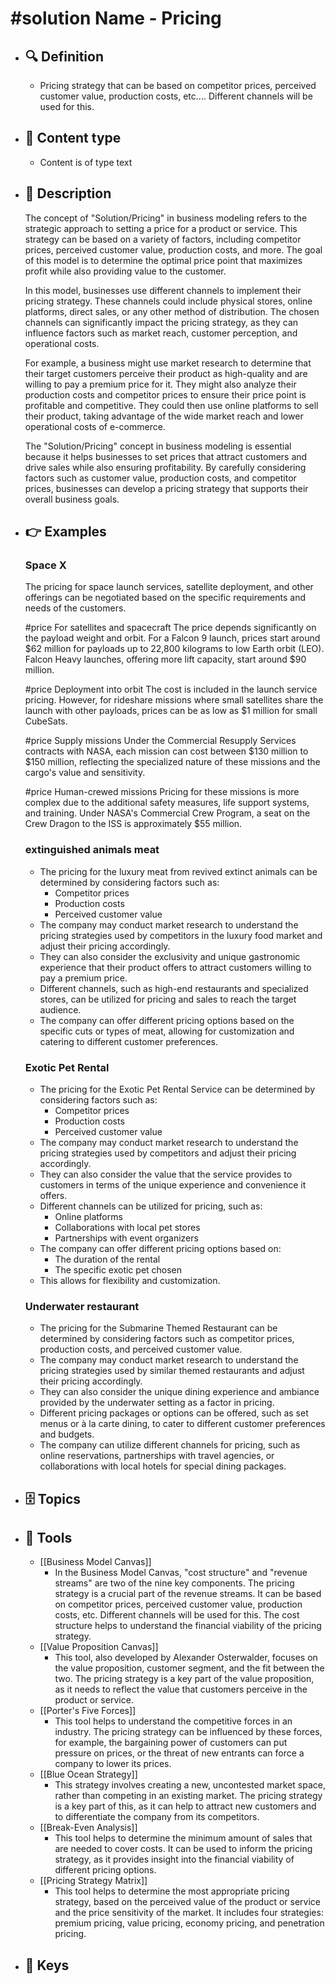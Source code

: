 # #solution Name - Pricing
- ## 🔍 Definition
  - Pricing strategy that can be based on competitor prices, perceived customer value, production costs, etc.... Different channels will be used for this.
- ## 📰 Content type 
  - Content is of type text
- ## 📖 Description
  The concept of "Solution/Pricing" in business modeling refers to the strategic approach to setting a price for a product or service. This strategy can be based on a variety of factors, including competitor prices, perceived customer value, production costs, and more. The goal of this model is to determine the optimal price point that maximizes profit while also providing value to the customer.
  
  In this model, businesses use different channels to implement their pricing strategy. These channels could include physical stores, online platforms, direct sales, or any other method of distribution. The chosen channels can significantly impact the pricing strategy, as they can influence factors such as market reach, customer perception, and operational costs.
  
  For example, a business might use market research to determine that their target customers perceive their product as high-quality and are willing to pay a premium price for it. They might also analyze their production costs and competitor prices to ensure their price point is profitable and competitive. They could then use online platforms to sell their product, taking advantage of the wide market reach and lower operational costs of e-commerce.
  
  The "Solution/Pricing" concept in business modeling is essential because it helps businesses to set prices that attract customers and drive sales while also ensuring profitability. By carefully considering factors such as customer value, production costs, and competitor prices, businesses can develop a pricing strategy that supports their overall business goals.
- ## 👉 Examples
  ### Space X
  The pricing for space launch services, satellite deployment, and other offerings can be negotiated based on the specific requirements and needs of the customers.
  
  #price For satellites and spacecraft
  The price depends significantly on the payload weight and orbit. For a Falcon 9 launch, prices start around $62 million for payloads up to 22,800 kilograms to low Earth orbit (LEO). Falcon Heavy launches, offering more lift capacity, start around $90 million.
  
  #price Deployment into orbit
  The cost is included in the launch service pricing. However, for rideshare missions where small satellites share the launch with other payloads, prices can be as low as $1 million for small CubeSats.
  
  #price Supply missions
  Under the Commercial Resupply Services contracts with NASA, each mission can cost between $130 million to $150 million, reflecting the specialized nature of these missions and the cargo's value and sensitivity.
  
  #price Human-crewed missions
  Pricing for these missions is more complex due to the additional safety measures, life support systems, and training. Under NASA's Commercial Crew Program, a seat on the Crew Dragon to the ISS is approximately $55 million.
  
  ### 
  
  ### extinguished animals meat
  - The pricing for the luxury meat from revived extinct animals can be determined by considering factors such as:
  	- Competitor prices
  	- Production costs
  	- Perceived customer value
  - The company may conduct market research to understand the pricing strategies used by competitors in the luxury food market and adjust their pricing accordingly.
  - They can also consider the exclusivity and unique gastronomic experience that their product offers to attract customers willing to pay a premium price.
  - Different channels, such as high-end restaurants and specialized stores, can be utilized for pricing and sales to reach the target audience.
  - The company can offer different pricing options based on the specific cuts or types of meat, allowing for customization and catering to different customer preferences.
  ### Exotic Pet Rental
  - The pricing for the Exotic Pet Rental Service can be determined by considering factors such as:
  	- Competitor prices
  	- Production costs
  	- Perceived customer value
  - The company may conduct market research to understand the pricing strategies used by competitors and adjust their pricing accordingly.
  - They can also consider the value that the service provides to customers in terms of the unique experience and convenience it offers.
  - Different channels can be utilized for pricing, such as:
  	- Online platforms
  	- Collaborations with local pet stores
  	- Partnerships with event organizers
  - The company can offer different pricing options based on:
  	- The duration of the rental
  	- The specific exotic pet chosen
  - This allows for flexibility and customization.
  ### Underwater restaurant
  - The pricing for the Submarine Themed Restaurant can be determined by considering factors such as competitor prices, production costs, and perceived customer value.
  - The company may conduct market research to understand the pricing strategies used by similar themed restaurants and adjust their pricing accordingly.
  - They can also consider the unique dining experience and ambiance provided by the underwater setting as a factor in pricing.
  - Different pricing packages or options can be offered, such as set menus or à la carte dining, to cater to different customer preferences and budgets.
  - The company can utilize different channels for pricing, such as online reservations, partnerships with travel agencies, or collaborations with local hotels for special dining packages.
- ## 🗄️ Topics
  
- ## 🧰 Tools
  - [[Business Model Canvas]]
    - In the Business Model Canvas, "cost structure" and "revenue streams" are two of the nine key components. The pricing strategy is a crucial part of the revenue streams. It can be based on competitor prices, perceived customer value, production costs, etc. Different channels will be used for this. The cost structure helps to understand the financial viability of the pricing strategy.
  - [[Value Proposition Canvas]]
    - This tool, also developed by Alexander Osterwalder, focuses on the value proposition, customer segment, and the fit between the two. The pricing strategy is a key part of the value proposition, as it needs to reflect the value that customers perceive in the product or service.
  - [[Porter's Five Forces]]
    - This tool helps to understand the competitive forces in an industry. The pricing strategy can be influenced by these forces, for example, the bargaining power of customers can put pressure on prices, or the threat of new entrants can force a company to lower its prices.
  - [[Blue Ocean Strategy]]
    - This strategy involves creating a new, uncontested market space, rather than competing in an existing market. The pricing strategy is a key part of this, as it can help to attract new customers and to differentiate the company from its competitors.
  - [[Break-Even Analysis]]
    - This tool helps to determine the minimum amount of sales that are needed to cover costs. It can be used to inform the pricing strategy, as it provides insight into the financial viability of different pricing options.
  - [[Pricing Strategy Matrix]]
    - This tool helps to determine the most appropriate pricing strategy, based on the perceived value of the product or service and the price sensitivity of the market. It includes four strategies: premium pricing, value pricing, economy pricing, and penetration pricing.
- ## 🔑 Keys
  
